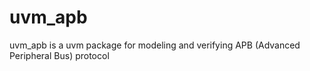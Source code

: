 # uvm_apb
uvm_apb is a uvm package for modeling and verifying APB (Advanced Peripheral Bus) protocol
